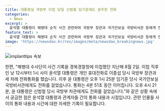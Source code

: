 ```yaml
---
title: 대통령실 국방부 이첩 당일 신범철 임기훈에도 분주한 전화
categories:
  - News
excerpt: >
  윤석열 대통령이 해병대 순직 사건 관련하여 국방부 장관과 국가안보실 국방비서관 등에게 전화를 걸었던 사실이 확인됐다. 대통령실과 국방부 간 연락 또한 확인되며, 사건 기록 회수까지 반나절 동안 바쁘게 연락이 오갔다. 이에 대해 대통령실은 대화 내용은 알 수 없지만 대통령의 수사 중인 사안에 대해 언급하는 것은 부적절하다고 밝혔다. 오는 21일 국회 법사위의 해병대원 특검법 입법청문회에 관련자들이 출석할 예정이다. (출처: KBS뉴스)
feature_text: >
  윤석열 대통령이 해병대 순직 사건 관련하여 국방부 장관과 국가안보실 국방비서관 등에게 전화를 걸었던 사실이 확인됐다. 대통령실과 국방부 간 연락 또한 확인되며, 사건 기록 회수까지 반나절 동안 바쁘게 연락이 오갔다. 이에 대해 대통령실은 대화 내용은 알 수 없지만 대통령의 수사 중인 사안에 대해 언급하는 것은 부적절하다고 밝혔다. 오는 21일 국회 법사위의 해병대원 특검법 입법청문회에 관련자들이 출석할 예정이다. (출처: KBS뉴스)
image: 'https://newsdao.kr/res/images/meta/newsdao_breakingnews.jpg'
---
```


<p><img src="https://newsdao.kr/res/images/meta/newsdao_breakingnews.jpg" alt="implanttips 속보" /></p>

<p>한편, "해병대 수사단이 사건 기록을 경북경찰청에 이첩했던 지난해 8월 2일. 이첩 직후인 낮 12시부터 1시 사이 윤석열 대통령은 개인 휴대전화로 이종섭 당시 국방부 장관과 세 차례 전화통화를 했습니다. 이후 윤 대통령은 오후 1시 25분 임기훈 당시 국가안보실 국방비서관에게도 전화를 걸었습니다. 통화는 4분 51초 동안 이어집니다. 오후 4시 21분, 윤 대통령은 신범철 당시 국방부 차관에게도 전화를 걸었습니다."와 같은 상황 속에서 궁금한 점은 윤석열 대통령과 관계자들 간의 통화 내용과 시점입니다. 관련 인물들 사이의 통화 내용과 시간에 대한 자세한 기록이 필요합니다.</p>

